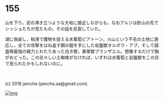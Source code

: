 # 155

山を下り，泥の沸き立つような大地に接近しながらも，なおアルジは針山の先でシッショたちが見たもの，その話を反芻していた。  

湖に偽装し，粘液で獲物を捉える水葡萄ピアトーン，火山という不毛の土地に適応し，全ての攻撃をはね返す鋼の鎧を手にした岩盤獣タルポラ・アプ，そして調査隊最強の戦力とわたりあった白き獣，暴掌獣ブランザエル。想像するだけで胸がおどった。この忌々しい土蜘蛛がなければ，いずれは水葡萄と岩盤獣をこの目で見られたかもしれないのに。  

<br>  
<br>  
(c) 2018 jamcha (jamcha.aa@gmail.com).  

[![img](http://i.creativecommons.org/l/by-nc-sa/4.0/88x31.png)](http://creativecommons.org/licenses/by-nc-sa/4.0/deed)